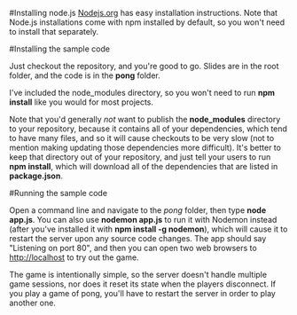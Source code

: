 #Installing node.js
[Nodejs.org](https://nodejs.org/) has easy installation instructions.  Note that Node.js installations come with npm installed by default, so you won't need to install that separately.


#Installing the sample code

Just checkout the repository, and you're good to go.  Slides are in the root folder, and the code is in the **pong** folder.

I've included the node_modules directory, so you won't need to run **npm install** like you would for most projects.

Note that you'd generally *not* want to publish the **node_modules** directory to your repository, because it contains all of your dependencies, which tend to have many files, and so it will cause checkouts to be very slow (not to mention making updating those dependencies more difficult).  It's better to keep that directory out of your repository, and just tell your users to run **npm install**, which will download all of the dependencies that are listed in **package.json**.

#Running the sample code

Open a command line and navigate to the *pong* folder, then type **node app.js**.  You can also use **nodemon app.js** to run it with Nodemon instead (after you've installed it with **npm install -g nodemon**), which will cause it to restart the server upon any source code changes.  The app should say "Listening on port 80", and then you can open two web browsers to [http://localhost](http://localhost) to try out the game.

The game is intentionally simple, so the server doesn't handle multiple game sessions, nor does it reset its state when the players disconnect.  If you play a game of pong, you'll have to restart the server in order to play another one.
